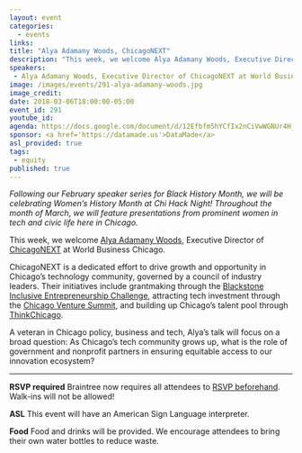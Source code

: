 ```yaml
---
layout: event
categories: 
  - events
links:
title: "Alya Adamany Woods, ChicagoNEXT"
description: "This week, we welcome Alya Adamany Woods, Executive Director of ChicagoNEXT at World Business Chicago. A veteran in Chicago policy, business and tech, Alya’s talk will focus on a broad question: As Chicago’s tech community grows up, what is the role of government and nonprofit partners in ensuring equitable access to our innovation ecosystem?"
speakers:
 - Alya Adamany Woods, Executive Director of ChicagoNEXT at World Business Chicago
image: /images/events/291-alya-adamany-woods.jpg
image_credit: 
date: 2018-03-06T18:00:00-05:00
event_id: 291
youtube_id: 
agenda: https://docs.google.com/document/d/12Efbfm5hYCfIx2nCiVwWGNUr4H_j1BtuZRrWrkmkIpQ/edit#
sponsor: <a href='https://datamade.us'>DataMade</a>
asl_provided: true
tags: 
 - equity
published: true
---
```


*Following our February speaker series for Black History Month, we will be celebrating Women’s History Month at Chi Hack Night! Throughout the month of March, we will feature presentations from prominent women in tech and civic life here in Chicago.*

This week, we welcome [Alya Adamany Woods](https://twitter.com/AlyaAWoods), Executive Director of [ChicagoNEXT](http://www.worldbusinesschicago.com/chicagonext/) at World Business Chicago.

ChicagoNEXT is a dedicated effort to drive growth and opportunity in Chicago’s technology community, governed by a council of industry leaders. Their initiatives include grantmaking through the [Blackstone Inclusive Entrepreneurship Challenge](http://www.worldbusinesschicago.com/blackstone-challenge/), attracting tech investment through the [Chicago Venture Summit](http://www.chicagoventuresummit.com/), and building up Chicago’s talent pool through [ThinkChicago](http://www.thinkchicago.net/).

A veteran in Chicago policy, business and tech, Alya’s talk will focus on a broad question: As Chicago’s tech community grows up, what is the role of government and nonprofit partners in ensuring equitable access to our innovation ecosystem?

---

**RSVP required** Braintree now requires all attendees to [RSVP beforehand](https://www.eventbrite.com/e/chi-hack-night-registration-41703945624). Walk-ins will not be allowed!

**ASL** This event will have an American Sign Language interpreter.

**Food** Food and drinks will be provided. We encourage attendees to bring their own water bottles to reduce waste.